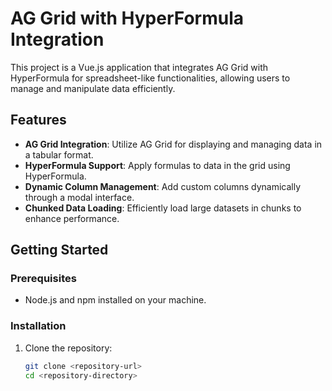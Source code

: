 # AG Grid with HyperFormula Integration


This project is a Vue.js application that integrates AG Grid with HyperFormula for spreadsheet-like functionalities, allowing users to manage and manipulate data efficiently. 

## Features

- **AG Grid Integration**: Utilize AG Grid for displaying and managing data in a tabular format.
- **HyperFormula Support**: Apply formulas to data in the grid using HyperFormula.
- **Dynamic Column Management**: Add custom columns dynamically through a modal interface.
- **Chunked Data Loading**: Efficiently load large datasets in chunks to enhance performance.

## Getting Started

### Prerequisites

- Node.js and npm installed on your machine.


### Installation

1. Clone the repository:
   ```bash
   git clone <repository-url>
   cd <repository-directory>
